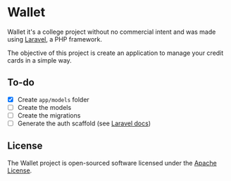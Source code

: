 # Wallet

Wallet it's a college project without no commercial intent and was made using [Laravel](http://laravel.com/), a PHP framework.

The objective of this project is create an application to manage your credit cards in a simple way.

## To-do

* [x] Create `app/models` folder
* [ ] Create the models
* [ ] Create the migrations
* [ ] Generate the auth scaffold (see [Laravel docs](https://laravel.com/docs/5.2/authentication))

## License

The Wallet project is open-sourced software licensed under the [Apache License](https://opensource.org/licenses/Apache-2.0).
